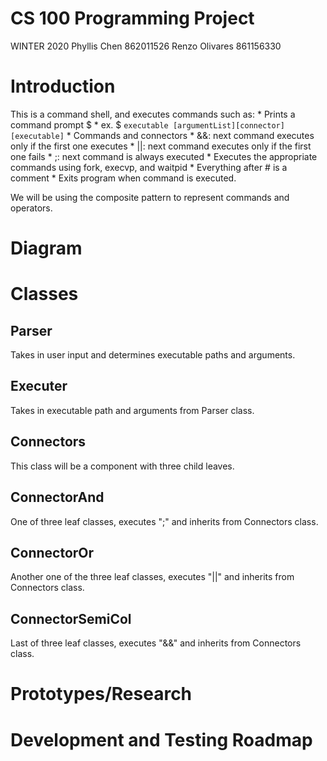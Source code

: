 # CS 100 Programming Project
WINTER 2020
Phyllis Chen 862011526
Renzo Olivares 861156330

# Introduction
This is a command shell, and executes commands such as:
	* Prints a command prompt $
		* ex. $ `executable [argumentList][connector][executable]`
	* Commands and connectors
		* &&: next command executes only if the first one executes
		* ||: next command executes only if the first one fails
		*  ;: next command is always executed
	* Executes the appropriate commands using fork, execvp, and waitpid
	* Everything after # is a comment
	* Exits program when command is executed.

We will be using the composite pattern to represent commands and operators.

#  Diagram


# Classes
## Parser
Takes in user input and determines executable paths and arguments. 

## Executer
Takes in executable path and arguments from Parser class.

## Connectors
This class will be a component with three child leaves.

## ConnectorAnd
One of three leaf classes, executes ";" and inherits from Connectors class.

## ConnectorOr
Another one of the three leaf classes, executes "||" and inherits from Connectors class.

## ConnectorSemiCol
Last of three leaf classes, executes "&&" and inherits from Connectors class.



# Prototypes/Research

# Development and Testing Roadmap


